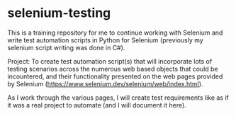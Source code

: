 # selenium-testing
This is a training repository for me to continue working with Selenium and write test automation scripts in Python for Selenium (previously my selenium script writing was done in C#).

Project: To create test automation script(s) that will incorporate lots of testing scenarios across the numerous web based objects that could be incountered, and their functionality presented on the web pages provided by Selenium (https://www.selenium.dev/selenium/web/index.html).

As I work through the various pages, I will create test requirements like as if it was a real project to automate (and I will document it here).

